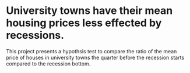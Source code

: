 # University towns have their mean housing prices less effected by recessions. 
This project presents a hypothsis test to compare the ratio of the mean price of houses in university towns the quarter before the recession starts compared to the recession bottom. 
